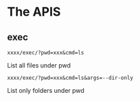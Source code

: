 # The APIS


## exec

```uri
xxxx/exec/?pwd=xxx&cmd=ls
```
List all files under pwd

```uri
xxxx/exec/?pwd=xxx&cmd=ls&args=--dir-only
```
List only folders under pwd

